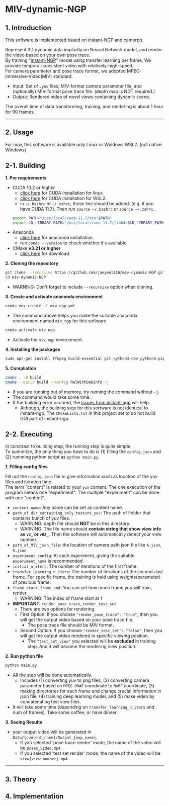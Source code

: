 # MIV-dynamic-NGP


## 1. Introduction

This software is implemented based on [instant-NGP](https://github.com/NVlabs/instant-ngp) and [camorph](https://github.com/Fraunhofer-IIS/camorph).

Represent 3D dynamic data implicitly on Neural Network model, and render the video based on your own pose trace.<br>
By training  "[instant-NGP](https://github.com/NVlabs/instant-ngp)" model using transfer learning per frame, We provide temporal-consistent video with  relatively-high-speed.<br>
For camera parameter and pose trace format, we adopted MPEG-Immersive-Video(MIV) standard.<br>
- Input: Set of `.yuv` files, MIV-format camera parameter file, and (optionally) MIV-format pose trace file. (depth map is NOT required.)<br>
- Output: Rendered video of novel views containing dynamic scene.<br>

The overall time of data transforming, training, and rendering is about 1 hour for 90 frames. 

---

## 2. Usage
For now, this software is available only Linux or Windows WSL2. (not native Windows)

## 2-1. Building
**1. Pre requirements**
- CUDA 10.2 or higher 
	- [click here](https://docs.nvidia.com/cuda/cuda-installation-guide-linux/) for CUDA installation for linux
	- [click here](https://docs.nvidia.com/cuda/wsl-user-guide/index.html) for CUDA installation for WSL2.
	- in `~/.bashrc` or `~/.zshrc`, those line should be added. (e.g. if you have CUDA 11.7). Then run `source ~/.bashrc` or `source ~/.zshrc`.
	```bash
	export PATH="/usr/local/cuda-11.7/bin:$PATH"
	export LD_LIBRARY_PATH="/usr/local/cuda-11.7/lib64:$LD_LIBRARY_PATH"
	```
- Anaconda 
	- [click here](https://docs.anaconda.com/anaconda/install/linux/) for anaconda installation.
	- run `conda --version` to check whether it's available.
- CMake **v3.21 or higher**
	- [click here](https://cmake.org/download/) for download.

**2. Cloning the repository**
```bash
git clone --recursive https://github.com/jaeyeol816/miv-dynamic-NGP.git
cd miv-dynamic-NGP
```
- WARNING: Don't forget to include `--recursive` option when cloning.

**3. Create and activate anaconda environment**
```bash
conda env create -f miv_ngp.yml
```
- The command above helps you make the suitable anaconda environment named `miv_ngp` for this software.
```bash
conda activate miv_ngp
```
- Activate the `miv_ngp` environment.

**4. Installing the packages**
```bash
sudo apt-get install ffmpeg build-essential git python3-dev python3-pip libopenexr-dev libxi-dev libglfw3-dev libglew-dev libomp-dev libxinerama-dev libxcursor-dev
```

**5. Compliation**
```bash
cmake . -B build
cmake --build build --config RelWithDebInfo -j
```
- If you are running out of memory, try running the command without `-j`.
- The command would take some time.
- If the building error occured, the [issues from instant-ngp](https://github.com/NVlabs/instant-ngp/issues?q=) will help.
	- Although, the building step for this sortware is not identical to instant-ngp. The `CMakeLists.txt` in this project set to do not build GUI part of instant-ngp.


## 2-2. Executing

In constrast to building step, the running step is quite simple.<br>
To summrize, the only thing you have to do is (1) filling the `config.json` and (2) runnning python script as `python main.py`.

**1. Filling config files**

Fill out the `config.json` file to give information such as location of the yuv files and iteration time.<br>
The term "content" is related to your `yuv` content. The one execution of the program means one "experiment". The multiple "experiment" can be done with one "content".
- `content_name`: Any name can be set as content name.
- `path_of_dir_containing_only_texture_yuv`: The path of Folder that contains bunch of yuv files.
	- WARNING: depth file should **NOT** be in this directory.
	- WARNING: The file name should **contain string that show view info as `v2_` or `v02_`**. Then the software will automatically detect your view number.
- `path_of_MIV_json_file`: the location of camera path json file like `A.json`, `S.json`
- `experiment_config`: At each experiment, giving the suitable `experiment_name` is recommended.
- `initial_n_iters`: The number of iterations of the first frame.
- `transfer_learning_n_iters`: The number of iterations of the second~last frame. For specific frame, the training is held using weights(parameter) of previous frame.
- `frame_start`, `frame_end`: You can set how much frame you will train, render. 
	- WARNING: The index of frame start at 1
- **IMPORTANT:** `render_pose_trace`, `render_test_set`
	- There are two options for rendering.
	- First Option:  If you choose `"render_pose_trace": "true"`, then you will get the output video based on your pose trace file.
		- The pose trace file should be MIV format.
	- Second Option: If you choose `"render_test_set": "false"`, then you will get the output video rendered in specific viewing position.
		- The `"test_set_view"` you selected will be **excluded** in training step. And it will become the rendering view position.

**2. Run python file**
```bash
python main.py
```
- All the step will be done automatically.
	- Includes (1) converting yuv to png files, (2) converting camera parameter based on `MPEG OMAF` coordinate to `NeRF` coordinate, (3) making directories for each frame and change crucial information in json file, (4) training deep learning model, and (5) make video by concatenating test view files.
- It will take some time (depending on `transfer_learning_n_iters` and num of frames). Take some coffee, or have dinner.

**3. Seeing Results**
- your output video will be generated in `Data/{content_name}/Output_{exp_name}`.
	- If you selected 'pose trace render' mode, the name of the video will be `poses_video.mp4`.
	- If you selected 'test set render' mode, the name of the video will be `view{view_number}.mp4`.

---

## 3. Theory

## 4. Implementation
